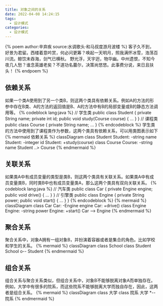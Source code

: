 ```yaml
---
title: 对象之间的关系
date: 2022-04-08 14:24:15
tags:
  - 设计模式
categories:
  - 设计模式
---
```


{% poem author:辛弃疾 source:水调歌头·和马叔度游月波楼 %}
客子久不到，好景为君留。西楼着意吟赏，何必问更筹？唤起一天明月，照我满怀冰雪，浩荡百川流。鲸饮未吞海，剑气已横秋。
野光浮，天宇迥，物华幽。中州遗恨，不知今夜几人愁？谁念英雄老矣？不道功名蕞尔，决策尚悠悠。此事费分说，来日且扶头！
{% endpoem %}

## 依赖关系
如果一个类A使用到了另一个类B，则这两个类具有依赖关系。例如A的方法的形参中存在B类、A的方法的返回值是B、A的方法中有B的局部变量或B的静态方法调用等。
{% codeblock lang:java %}
// 学生类
public class Student {
  private String name;
  private int id;
  public void study(Course course) { ... }
}
// 课程类
public class Course { 
  private String name;
  ...
}
{% endcodeblock %}
学生类的方法中使用到了课程类作为参数，这两个类具有依赖关系，可以用类图表示如下
{% mermaid 依赖关系 %}
classDiagram
  class Student
    Student: -string name
    Student: -integer id
    Student: +study(course)
  class Course
    Course: -string name
  Student ..> Course
{% endmermaid %}
## 关联关系
如果类A中有成员变量的类型是类B，则这两个类具有关联关系。如果类A中有成员变量类B，同时类B中也有成员变量类A，那么这两个类具有双向关联关系。
{% codeblock lang:java %}
// 汽车类
public class Car {
  private Engine engine;
  public void drive() { ... }
}
// 引擎类
public class Engine { 
  private String power;
  public void start() { ... }
}
{% endcodeblock %}
{% mermaid %}
classDiagram
  class Car
    Car: -Engine engine
    Car: +drive()
  class Engine
    Engine: -string power
    Engine: +start()
  Car --> Engine
{% endmermaid %}
## 聚合关系
聚合关系中，对象A拥有一组对象B，并扮演着容器或者是集合的角色。比如学校和学生的关系。
{% mermaid %}
classDiagram
  class School
  class Student
  School o-- Student
{% endmermaid %}
## 组合关系
组合关系与聚合关系类似，但组合关系中，对象B不能够脱离对象A而单独存在。例如，大学中有很多的院系，而这些院系不能够脱离大学而独自存在，因此，这两者是组合关系。
{% mermaid %}
classDiagram
  class 大学 
  class 院系
  大学 *-- 院系
{% endmermaid %}